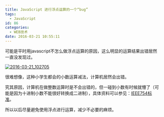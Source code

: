 ```yaml
---
title: JavaScript 进行浮点运算的一个“bug”
tags:
  - JavaScript
id: 86
categories:
  - WEB技术
date: 2016-03-21 10:55:11
---
```


可能是平时用javascript不怎么做浮点运算的原因，这么明显的运算结果出错居然一直没发现过。

[![2016-03-21_102705](http://www.mddup.com/wp-content/uploads/2016/03/2016-03-21_102705.png)](http://www.mddup.com/wp-content/uploads/2016/03/2016-03-21_102705.png)

很难想像，这种小学生都会的小数运算减法，计算机居然会出错。

究其原因，计算机在做整数运算时是不会出错的，但一碰到小数有时候就懵了（可能是因为十进制小数不能很好转换成二进制），具体资料可以参见：[IEEE754标准](http://baike.baidu.com/view/1698149.htm?fromtitle=IEEE754%E6%A0%87%E5%87%86&amp;fromid=10427270&amp;type=syn "IEEE754%E6%A0%87%E5%87%86&amp;fromid=10427270&amp;type=syn")。

所以以后尽量避免使用浮点进行运算，减少不必要的麻烦。